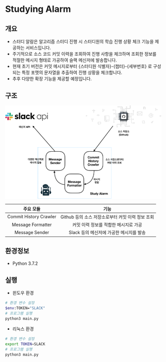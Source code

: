 # Studying Alarm

## 개요

- 스터디 알람은 알고리즘 스터디 진행 시 스터디원의 학습 진행 상황 체크 기능을 제공하는 서비스입니다.
- 주기적으로 소스 코드 커밋 이력을 조회하여 진행 사항을 체크하며 조회한 정보를 적절한 메시지 형태로 가공하여 슬랙 메신저에 발송합니다.
- 현재 초기 버전은 커밋 메시지로부터 {스터디원 식별자}-{챕터}-{세부번호} 로 구성되는 특정 포맷의 문자열을 추출하여 진행 상황을 체크합니다.
- 추후 다양한 확장 기능을 제공할 예정입니다.

## 구조

![프로젝트 구조](images/프로젝트&#32;구조.png)

| 주요 모듈 | 기능 |
|:---:|:---:|
| Commit History Crawler | Github 등의 소스 저장소로부터 커밋 이력 정보 조회 |
| Message Formatter | 커밋 이력 정보를 적합한 메시지로 가공 |
| Message Sender | Slack 등의 메신저에 가공한 메시지를 발송 |

## 환경정보

- Python 3.7.2

## 실행

- 윈도우 환경

```bash
# 환경 변수 설정
$env:TOKEN="SLACK"
# 프로그램 실행
python3 main.py
```

- 리눅스 환경

```bash
# 환경 변수 설정
export TOKEN=SLACK
# 프로그램 실행
python3 main.py
```